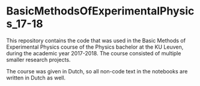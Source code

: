 # BasicMethodsOfExperimentalPhysics_17-18
This repository contains the code that was used in the Basic Methods of Experimental Physics course of the Physics bachelor at the KU Leuven, during the academic year 2017-2018. The course consisted of multiple smaller research projects.

The course was given in Dutch, so all non-code text in the notebooks are written in Dutch as well. 

